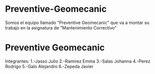 # Preventive-Geomecanic
Somos el equipo llamado "Preventive Geomecanic" que va a montar su trabajo en la asignatura de "Mantenimiento Correctivo"
# Preventive Geomecanic
Integrantes:
1.-Jasso Julio
2.-Ramirez Emma
3.-Salas Johanna
4.-Perez Rodrigo
5.-Galo Alejandro
6.-Zepeda Javier

